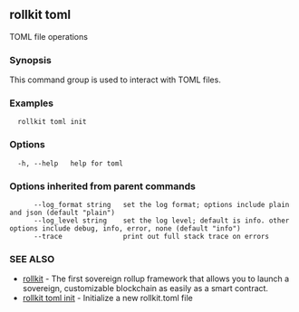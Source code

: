 ## rollkit toml

TOML file operations

### Synopsis

This command group is used to interact with TOML files.

### Examples

```
  rollkit toml init
```

### Options

```
  -h, --help   help for toml
```

### Options inherited from parent commands

```
      --log_format string   set the log format; options include plain and json (default "plain")
      --log_level string    set the log level; default is info. other options include debug, info, error, none (default "info")
      --trace               print out full stack trace on errors
```

### SEE ALSO

* [rollkit](rollkit.md)	 - The first sovereign rollup framework that allows you to launch a sovereign, customizable blockchain as easily as a smart contract.
* [rollkit toml init](rollkit_toml_init.md)	 - Initialize a new rollkit.toml file
